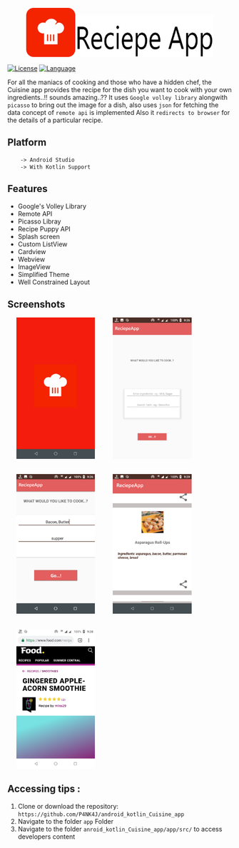 <p align="center"><img height="110px" width="110px" src="./branding/other/logo.png" alt="Reciepe App"/><img height="95px" width="310px" src="./branding/other/text.png" alt="Reciepe App"/></p>



[![License](https://img.shields.io/badge/License-MIT-green)](https://github.com/yashgoyal2802/ReciepeApp/blob/master/LICENSE)
[![Language](https://img.shields.io/badge/Kotlin-100.0%25-success)](https://kotlinlang.org/)


For all the maniacs of cooking and those who have a hidden chef, the Cuisine app provides the recipe for the dish you want to cook with your own ingredients..!!
sounds amazing..??
It uses `Google volley library` alongwith `picasso` to bring out the image for a dish, also uses `json` for fetching the data
concept of `remote api` is implemented
Also it `redirects to browser` for the details of a particular recipe.

## Platform
        -> Android Studio
        -> With Kotlin Support

## Features

* Google's Volley Library
* Remote API
* Picasso Libray
* Recipe Puppy API
* Splash screen
* Custom ListView
* Cardview
* Webview
* ImageView
* Simplified Theme
* Well Constrained Layout


## Screenshots

<div style="display:flex;">
<img alt="App image" src="./branding/screenshots/Group_4.png" width="35%" hspace="20">
<img alt="App image" src="./branding/screenshots/Group_5.png" width="35%" hspace="20">
</div>
<br/>
<br/>
<div style="display:flex;">
<img alt="App image" src="./branding/screenshots/Group_1.png" width="35%" hspace="20">
<img alt="App image" src="./branding/screenshots/Group_2.png" width=35%" hspace="20">
</div>
<br/>
<br/>
<div>
<img alt="App image" src="./branding/screenshots/Group_3.png" width="35%" hspace="20">
</div>

## Accessing tips :

1. Clone or download the repository: `https://github.com/P4NK4J/android_kotlin_Cuisine_app`
2. Navigate to the folder `app` Folder
3. Navigate to the folder `anroid_kotlin_Cuisine_app/app/src/` to access developers content
